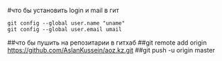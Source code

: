 #что бы установить login и mail в гит

    git config --global user.name "uname"
    git config --global user.email umail

##что бы пушить на репозитарии в гитхаб
##git remote add origin https://github.com/AslanKussein/aoz.kz.git
##git push -u origin master
